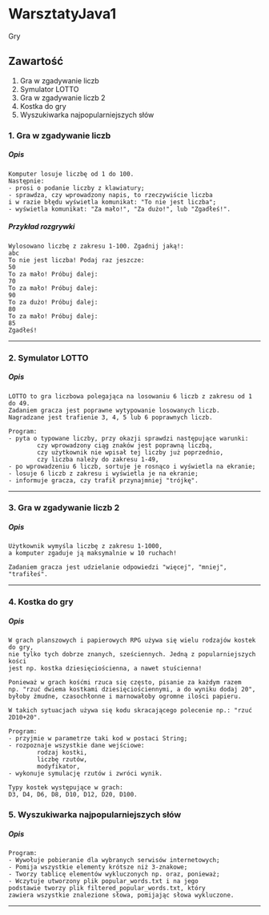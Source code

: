 # WarsztatyJava1
Gry

## Zawartość

1. Gra w zgadywanie liczb
2. Symulator LOTTO
3. Gra w zgadywanie liczb 2 
4. Kostka do gry
5. Wyszukiwarka najpopularniejszych słów

### 1. Gra w zgadywanie liczb

##### Opis
```
Komputer losuje liczbę od 1 do 100. 
Następnie:
- prosi o podanie liczby z klawiatury;
- sprawdza, czy wprowadzony napis, to rzeczywiście liczba 
i w razie błędu wyświetla komunikat: "To nie jest liczba";
- wyświetla komunikat: "Za mało!", "Za dużo!", lub "Zgadłeś!".
```

##### Przykład rozgrywki

```
Wylosowano liczbę z zakresu 1-100. Zgadnij jaką!: 
abc
To nie jest liczba! Podaj raz jeszcze: 
50
To za mało! Próbuj dalej: 
70
To za mało! Próbuj dalej: 
90
To za dużo! Próbuj dalej: 
80
To za mało! Próbuj dalej: 
85
Zgadłeś! 
```
---
### 2. Symulator LOTTO

##### Opis
```
LOTTO to gra liczbowa polegająca na losowaniu 6 liczb z zakresu od 1 do 49. 
Zadaniem gracza jest poprawne wytypowanie losowanych liczb. 
Nagradzane jest trafienie 3, 4, 5 lub 6 poprawnych liczb.

Program:
- pyta o typowane liczby, przy okazji sprawdzi następujące warunki:
        czy wprowadzony ciąg znaków jest poprawną liczbą,
        czy użytkownik nie wpisał tej liczby już poprzednio,
        czy liczba należy do zakresu 1-49,
- po wprowadzeniu 6 liczb, sortuje je rosnąco i wyświetla na ekranie;
- losuje 6 liczb z zakresu i wyświetla je na ekranie;
- informuje gracza, czy trafił przynajmniej "trójkę".
```
---
### 3. Gra w zgadywanie liczb 2 

##### Opis
```
Użytkownik wymyśla liczbę z zakresu 1-1000, 
a komputer zgaduje ją maksymalnie w 10 ruchach!

Zadaniem gracza jest udzielanie odpowiedzi "więcej", "mniej", "trafiłeś".
```
---
### 4. Kostka do gry

##### Opis
```
W grach planszowych i papierowych RPG używa się wielu rodzajów kostek do gry, 
nie tylko tych dobrze znanych, sześciennych. Jedną z popularniejszych kości 
jest np. kostka dziesięciościenna, a nawet stuścienna!

Ponieważ w grach kośćmi rzuca się często, pisanie za każdym razem 
np. "rzuć dwiema kostkami dziesięciościennymi, a do wyniku dodaj 20", 
byłoby żmudne, czasochłonne i marnowałoby ogromne ilości papieru.

W takich sytuacjach używa się kodu skracającego polecenie np.: "rzuć 2D10+20".

Program:
- przyjmie w parametrze taki kod w postaci String;
- rozpoznaje wszystkie dane wejściowe:
        rodzaj kostki,
        liczbę rzutów,
        modyfikator,
- wykonuje symulację rzutów i zwróci wynik.

Typy kostek występujące w grach:
D3, D4, D6, D8, D10, D12, D20, D100.
```

### 5. Wyszukiwarka najpopularniejszych słów

##### Opis
```
Program:
- Wywołuje pobieranie dla wybranych serwisów internetowych;
- Pomija wszystkie elementy krótsze niż 3-znakowe;
- Tworzy tablicę elementów wykluczonych np. oraz, ponieważ;
- Wczytuje utworzony plik popular_words.txt i na jego 
podstawie tworzy plik filtered_popular_words.txt, który 
zawiera wszystkie znalezione słowa, pomijając słowa wykluczone.
```
---


